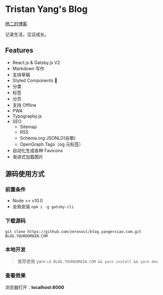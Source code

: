 # Tristan Yang's Blog

[杨二的博客](https://blog.yangerxiao.com/)

记录生活，见证成长。

## Features

- React.js & Gatsby.js V2
- Markdown 写作
- 支持草稿
- Styled Components 💅
- 分类
- 标签
- 分页
- 支持 Offline
- PWA
- Typography.js
- SEO
  - Sitemap
  - RSS
  - Schema.org JSONLD(谷歌)
  - OpenGraph Tags（og 元标签）
- 自动化生成各种 Favicons
- 渐进式加载图片

## 源码使用方式

### 前置条件

- Node >= v10.0
- 全局安装 `npm i -g gatsby-cli`

### 下载源码

`git clone https://github.com/zerosoul/blog.yangerxiao.com.git BLOG.YOURDOMAIN.COM`

### 本地开发

> 推荐使用 yarn
> `cd BLOG.YOURDOMAIN.COM && yarn install && yarn dev`

### 查看效果

浏览器打开：**localhost:8000**
